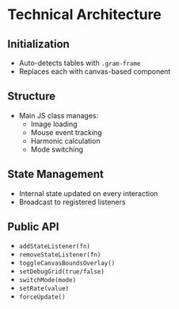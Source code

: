 # Technical Architecture

## Initialization
- Auto-detects tables with `.gram-frame`
- Replaces each with canvas-based component

## Structure
- Main JS class manages:
  - Image loading
  - Mouse event tracking
  - Harmonic calculation
  - Mode switching

## State Management
- Internal state updated on every interaction
- Broadcast to registered listeners

## Public API
- `addStateListener(fn)`
- `removeStateListener(fn)`
- `toggleCanvasBoundsOverlay()`
- `setDebugGrid(true/false)`
- `switchMode(mode)`
- `setRate(value)`
- `forceUpdate()`
